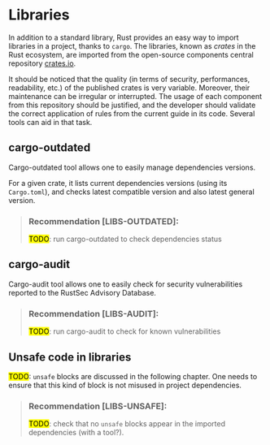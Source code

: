 # Libraries

In addition to a standard library, Rust provides an easy way to import libraries
in a project, thanks to `cargo`. The libraries, known as *crates* in the Rust
ecosystem, are imported from the open-source components central repository
[crates.io](https://crates.io).

It should be noticed that the quality (in terms of security, performances,
readability, etc.) of the published crates is very variable. Moreover, their
maintenance can be irregular or interrupted. The usage of each component from
this repository should be justified, and the developer should validate the
correct application of rules from the current guide in its code. Several tools
can aid in that task.

## cargo-outdated

Cargo-outdated tool allows one to easily manage dependencies versions.

For a given crate, it lists current dependencies versions (using its
`Cargo.toml`), and checks latest compatible version and also latest general
version.

> ### Recommendation [LIBS-OUTDATED]:
> <mark>TODO</mark>: run cargo-outdated to check dependencies status

## cargo-audit

Cargo-audit tool allows one to easily check for security vulnerabilities
reported to the RustSec Advisory Database.

> ### Recommendation [LIBS-AUDIT]:
> <mark>TODO</mark>: run cargo-audit to check for known vulnerabilities

## Unsafe code in libraries

<mark>TODO</mark>: `unsafe` blocks are discussed in the following chapter.
One needs to ensure that this kind of block is not misused in project
dependencies.

> ### Recommendation [LIBS-UNSAFE]:
> <mark>TODO</mark>: check that no `unsafe` blocks appear in the imported
> dependencies (with a tool?).
